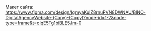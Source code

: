 Макет сайта: https://www.figma.com/design/IgmyaKuIZ8rnuPVN8DWNAU/BINO-DigitalAgencyWebsite-(Copy)-(Copy)?node-id=1-2&node-type=frame&t=oIqE5Tg1biBLE5Jm-0
